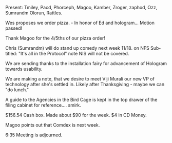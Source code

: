 Present:  Tmiley, Pacd, Phorceph, Magoo, Kamber, Zroger, zaphod, Ozz, Sumrandm Olorun, Rattles. </p><p>
Wes proposes we order pizza. - In honor of Ed and hologram...  Motion passed!  </p><p>
Thank Magoo for the 4/5ths of our pizza order! </p><p>
Chris (Sumrandm) will do stand up comedy next week 11/18.  on NFS Sub-titled: "It's all in the Protocol"  note NIS will not be covered. </p><p>
We are sending thanks to the installation fairy for advancement of Hologram towards usability. </p><p>
We are making a note, that we desire to meet Viji Murali our new VP of technology after she's settled in.  Likely after Thanksgiving - maybe we can "do lunch." </p><p>
A guide to the Agencies in the Bird Cage is kept in the top drawer of the filing cabinet for reference.... smirk. </p><p>
$156.54 Cash box. Made about $90 for the week. $4 in CD Money. </p><p>
Magoo points out that Comdex is next week. </p><p>
6:35 Meeting is adjourned. </p>

